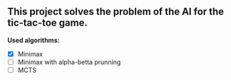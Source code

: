 ## This project solves the problem of the AI for the tic-tac-toe game.
**Used algorithms:**  
- [x] Minimax
- [ ] Minimax with alpha-betta prunning
- [ ] MCTS
